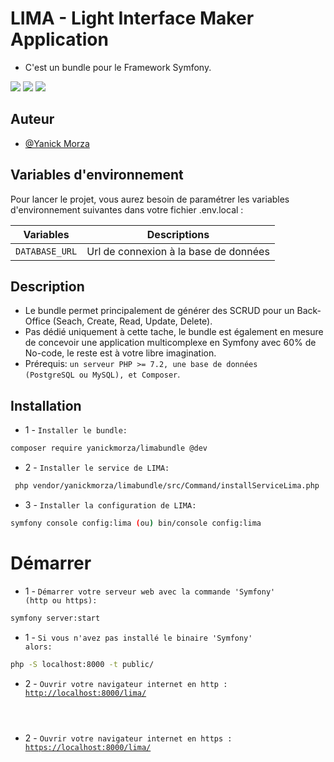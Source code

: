 # LIMA - Light Interface Maker Application

- C'est un bundle pour le Framework Symfony.

![](https://img.shields.io/badge/version-2.0-brightgreen)
![](https://img.shields.io/badge/symfony-5.4-informational)
![](https://img.shields.io/badge/symfony-6.0-informational)

## Auteur

- [@Yanick Morza](https://github.com/yanickmorza/limabundle.git)

## Variables d'environnement

Pour lancer le projet, vous aurez besoin de paramétrer les variables d'environnement suivantes dans votre fichier .env.local :

| Variables |  Descriptions |
| --- | --- |
| `DATABASE_URL` | Url de connexion à la base de données |

## Description

- Le bundle permet principalement de générer des SCRUD pour un Back-Office (Seach, Create, Read, Update, Delete).
- Pas dédié uniquement à cette tache, le bundle est également en mesure de concevoir une application multicomplexe en Symfony avec 60% de No-code, le reste est à votre libre imagination.
- Prérequis: <code>un serveur PHP >= 7.2, une base de données (PostgreSQL ou MySQL), et Composer</code>.

## Installation 

- 1 - <code>Installer le bundle: </code>
```bash 
composer require yanickmorza/limabundle @dev
```

- 2 - <code>Installer le service de LIMA:</code>
```bash
 php vendor/yanickmorza/limabundle/src/Command/installServiceLima.php
```

- 3 - <code>Installer la configuration de LIMA:</code> 
```bash
symfony console config:lima (ou) bin/console config:lima
```

 # Démarrer

- 1 - <code>Démarrer votre serveur web avec la commande 'Symfony' (http ou https):</code>
```bash 
symfony server:start
```

- 1 - <code>Si vous n'avez pas installé le binaire 'Symfony' alors:</code>

```bash 
php -S localhost:8000 -t public/
```

- 2 - <code>Ouvrir votre navigateur internet en http : <a href="http://localhost:8000/lima/">http://localhost:8000/lima/</a>
</code>

- 2 - <code>Ouvrir votre navigateur internet en https : <a href="https://localhost:8000/lima/">https://localhost:8000/lima/</a></code>
